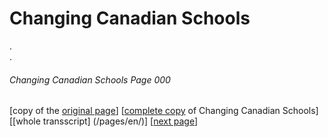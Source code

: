 # Changing Canadian Schools

.  
.  

###### Changing Canadian Schools Page 000
[copy of the [original page](/copies-from-original/CCS000.png)]
[[complete copy](/copies-from-original/BestCopy_Changing_Canadian_Schools_Perspectives_on_Disability_and_Inclusion.pdf) of Changing Canadian Schools]
[[whole transscript] (/pages/en/)]
[[next page](Changing_Canadian_Schools-000)]

